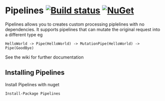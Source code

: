 # Pipelines [![Build status](https://ci.appveyor.com/api/projects/status/d7de0vpggjtmju9m?svg=true)](https://ci.appveyor.com/project/jordan-Anderson/pipelines) [![NuGet](https://img.shields.io/nuget/v/Anderson.Pipelines.svg)](https://www.nuget.org/packages/Anderson.Pipelines)

Pipelines allows you to creates custom processing piplelines with no dependencies.
It supports pipelines that can mutate the original request into a different type eg

`HelloWorld -> Pipe(HelloWorld) -> MutationPipe(HelloWorld) -> Pipe(GoodBye)`

See the wiki for further documentation

## Installing Pipelines

Install Pipelines with nuget 

```
Install-Package Pipelines
```